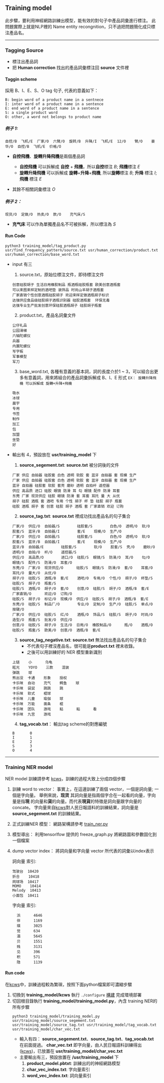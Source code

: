 ## Training model

此步驟，要利用神經網路訓練出模型，能有效的對句子中產品詞彙進行標注。
此問題實際上就是NLP裡的 Name entity recongnition，只不過把問題簡化成只標注產品名。
****
### Tagging Source
* 標注出產品詞
* 把 **Human correction** 找出的產品詞彙標注回 **source** 文件裡


#### Taggin scheme
採用 B、I、E、S、O tag 句子, 代表的意義如下：

```
B: begin word of a product name in a sentnece
I: inter word of a product name in a sentence
E: end word of a product name in a sentence
S: a single product word
O: other, a word not belongs to product name
```
##### 例子 1:
`自控/B  飞机/E  厂家/O  六臂/O  旋转/B  升降/I  飞机/E  12/O    臂/O    豪华/O  自控/B  飞机/E  价格/O`

* **自控飛機**、**旋轉升降飛機**是兩個產品詞

  * **自控飛機** 可以拆解成 **自控** + **飛機**，所以**自控**標注 *B*; **飛機**標注 *E*
  * **旋轉升降飛機** 可以拆解成 **旋轉**+**升降**+**飛機**, 所以**旋轉**標注 *B*; **升降** 標注 *I*; **飛機** 標注 *E*
  
* 其餘不相關詞彙標注 *O*

##### 例子 2：
`现货/O  定做/O  热卖/O  款/O    充气床/S`


  * **充气床** 可以作為單獨產品名不可被拆解，所以標注為 *S*
#### Run Code

```
python3 training_model/tag_product.py usr/find_frequency_pattern/source.txt usr/human_correction/product.txt usr/human_correction/base_word.txt
```
* input 有三
  1. source.txt，原始位標注文件，即待標注文件
  
  ```
  创意硅胶胡子 生活日用橡胶制品 瓶酒瓶硅胶瓶套 欧美创意酒瓶套
  可以来图来样定制的酒吧垫 装饰品 时尚山羊胡子酒瓶套
  厂家直销个性创意酒瓶硅胶胡子 欢迎来样定做酒瓶胡子标识
  达强供应食品级硅胶胡子酒瓶识别器 硅胶酒瓶套  环保无毒
  达强专业生产批发创意环保硅胶酒瓶胡子 硅胶胡子瓶套
  ```

  2. product.txt，產品名詞彙文件
  
  ```
  公仔礼品
  公园滑梯
  六轴陀螺仪
  兵器
  内置陀螺仪
  写字板
  军事模型
  军刀
  ```
  
  3. base_word.txt, 各種有意義的基本詞，詞的長度介於1 ~ 3，可以組合出更多有意義詞，用來將組合的產品詞彙拆解成 B、I、E 形式
  `EX： 旋轉升降飛機 可以拆解成 旋轉+升降+飛機`
  
  ```
  吸水
  冰球
  晨宇
  专用
  书签
  制作
  加工
  包
  加盟
  坐垫
  好
  ```
* 輸出有 4，預設放在 **usr/training_model** 下
  1. **source_segement.txt**: **source.txt** 被分詞後的文件
  
  ```
  厂家 供应 自拍器 硅胶套 白色 透明 软胶 套 蓝牙 自拍器 套 现模 生产
  厂家 供应 自拍器 硅胶套 白色 透明 软胶 套 蓝牙 自拍器 套 现模 生产
  蓝牙 自拍器 硅胶套 软胶 套壳 磨砂 透明 自拍杆 遥控器
  供应 高品质 进口 硅胶 眼镜 防滑 耳 勾 眼镜 配件 防滑 耳套
  东莞 厂家 现货供应 硅胶 眼镜 防滑 套 耳套 耳托 量 大 从优
  胡子 硅胶 酒瓶 套 酒吧 专用 个性 胡子 杯 垫 硅胶 胡子 瓶套
  硅胶 酒瓶 胡子 套 创意 硅胶 胡子 酒瓶 套 厂家直销 欢迎 订购
  ```
  2. **source_tag.txt**: **source.txt** 裡成功找出產品名的句子集合
  
  ```
  厂家/O  供应/O  自拍器/S        硅胶套/S        白色/O  透明/O  软/O    胶套/S  蓝牙/B  自拍器/I        套/E    现模/O  生产/O
  厂家/O  供应/O  自拍器/S        硅胶套/S        白色/O  透明/O  软/O    胶套/S  蓝牙/B  自拍器/I        套/E    现模/O  生产/O
  蓝牙/B  自拍器/E        硅胶套/S        软/O    胶套/S  壳/O    磨砂/O  透明/O  自拍/O  杆/O    遥控器/S
  供应/O  高品质/O        进口/O  硅胶/S  眼镜/S  防滑/O  耳/O    勾/O    眼镜/S  配件/S  防滑/O  耳套/O
  东莞/O  厂家/O  现货供应/O      硅胶/S  眼镜/S  防滑/O  套/O    耳套/O  耳托/O  量大/O  从优/O
  胡子/O  硅胶/S  酒瓶/B  套/E    酒吧/O  专用/O  个性/O  胡子/O  杯垫/S  硅胶/S  胡子/O  瓶套/S
  硅胶/S  酒瓶/O  胡子/O  套/O    创意/O  硅胶/S  胡子/O  酒瓶/B  套/E    厂家直销/O      欢迎/O  订购/O
  硅胶/S  胡子/O  标记/O  现模/O  供应/O  硅胶/S  胡子/O  酒瓶/B  套/E
  东莞/O  硅胶/S  制品厂/O        专业/O  定制/O  生产/O  硅胶/S  单点/O  按键/O
  厂家/O  供应/O  硅胶/S  红/O    酒瓶/O  饰品/S  硅胶/S  胡子/O  时尚/O  造型/O  瓶套/S  批发/O  供应/O
  创意/O  硅胶/S  胡子/O  生活/O  日用/O  橡胶制品/O      瓶/O    酒瓶/O  硅胶/S  瓶套/S  欧美/O  创意/O  酒瓶/B  套/E
  ```
  

  3. **source_tag_negative.txt**: **source.txt** 無法找出產品名的句子集合
      * 不代表句子裡沒產品名，很可能是**product.txt** 裡未收錄。
      * 之後可以用訓練好的 NER 模型重新識別
  
  ```
  上链    小      乌龟
  眩光    YOYO    三款    混装
  弹跳    球
  熊出没  卡通    形象    授权
  卡乐咪  自动    充气    鳄鱼    球
  卡乐咪  袋鼠    跳跳    跳
  卡乐咪  软式    棍球
  卡乐咪  儿童    瑜伽    球
  卡乐咪  万能    面条    棍
  卡乐咪  团队    游戏    粘      粘      看
  卡乐咪  九宫    游戏
  ```
  4. **tag_vocab.txt**： 輸出tag scheme的對應編號
  
  ```
  B       0
  I       1
  E       2
  S       3
  O       4
  ```
****
### Training NER model
  
  NER model 訓練請參考 [kcws](https://github.com/koth/kcws)，訓練的過程大致上分成四個步驟
  1. 訓練 word to vector：
    事實上，在這邊訓練了兩個 vector，一個是詞向量; 一個是字向量。
    舉例來說，**现货** 其詞向量是指兩個字合在一起看的向量，字向量是指**現**
    的向量和**貨**的向量。而代表**現貨**的特徵是詞向量跟字向量的concate。
    字向量來自[kcws](https://github.com/koth/kcws)對人民日報語料的訓練結果，詞向量是 **source_segement.txt** 的訓練結果。
  2. 正式訓練NER 模型：
    網路架構請參考 [train_ner.py]()
  
  3. 模型導出：
    利用tensorlfow 提供的 freeze_graph.py 將網路圖和參數固化到一個檔案
  4. dump vector index：
    將詞向量和字向量 vector 所代表的詞彙以index表示
    
      詞向量 索引:
      ```
      驾驶台  10420
      折合    10418
      网球场  10417
      MOMO    10414
      Melody  10413
      小面包  10411
      ```
      字向量 索引:
      
      ```
        浜      4646
        伴      1169
        瑛      3025
        觉      634
        湎      5645
        贝      1551
        贱      3131
        见      396
        积      571
        隐      1139
      ```
    
  
#### Run code

在[kcws](https://github.com/koth/kcws)中，訓練過程較為繁瑣，按照下面python檔案即可濃縮步驟
1. 切換到 **training_model/kcws** 執行 `./configure` [構建](https://github.com/koth/kcws/blob/master/README.md#%E6%9E%84%E5%BB%BA) 完成環境部署
2. 切回根目錄執行 **training_model/training_model.py**，內含 training NER的所有步驟
    ```
    python3 training_model/training_model.py usr/training_model/source_segement.txt usr/training_model/source_tag.txt usr/training_model/tag_vocab.txt usr/training_model/char_vec.txt
    ```
    * 輸入有四：
    **source_segement.txt**、**source_tag.txt**、**tag_vocab.txt** 在前面提過。
    **char_vec.txt** 即字向量，由人民日報語料訓練得出([kcws](https://github.com/koth/kcws))，已放置在  **usr/training_model/char_vec.txt**
    * 主要輸出有三，預設放置在 **/usr/training_model** 下
      1. **product_model.pbtxt**: 訓練出的的神經網路模型
      2. **char_vec_index.txt**: 字向量索引
      3. **word_vec_index.txt**: 詞向量索引
      